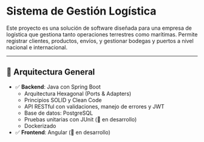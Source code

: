# Sistema de Gestión Logística
Este proyecto es una solución de software diseñada para una empresa de logística que gestiona tanto operaciones terrestres como marítimas. Permite registrar clientes, productos, envíos, y gestionar bodegas y puertos a nivel nacional e internacional.

---

## 🧱 Arquitectura General

- ✅ **Backend**: Java con Spring Boot
  - Arquitectura Hexagonal (Ports & Adapters)
  - Principios SOLID y Clean Code
  - API RESTful con validaciones, manejo de errores y JWT
  - Base de datos: PostgreSQL
  - Pruebas unitarias con JUnit (🚧 en desarrollo)
  - Dockerizado
- ✅ **Frontend**: Angular (🚧 en desarrollo)

